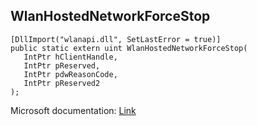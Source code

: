 ## WlanHostedNetworkForceStop

```
[DllImport("wlanapi.dll", SetLastError = true)]
public static extern uint WlanHostedNetworkForceStop(
   IntPtr hClientHandle,
   IntPtr pReserved,
   IntPtr pdwReasonCode,
   IntPtr pReserved2
);
```

Microsoft documentation: [Link](https://docs.microsoft.com/en-us/windows/win32/api/wlanapi/nf-wlanapi-wlanhostednetworkforcestop)

